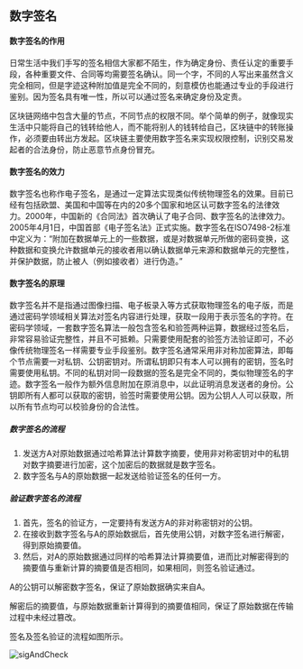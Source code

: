<!-- 
It is written by liangrui_ibilling,
email:liangrui_ibilling@si-tech.com
-->

## 数字签名

#### 数字签名的作用

日常生活中我们手写的签名相信大家都不陌生，作为确定身份、责任认定的重要手段，各种重要文件、合同等均需要签名确认。同一个字，不同的人写出来虽然含义完全相同，但是字迹这种附加值是完全不同的，刻意模仿也能通过专业的手段进行鉴别。因为签名具有唯一性，所以可以通过签名来确定身份及定责。

区块链网络中包含大量的节点，不同节点的权限不同。举个简单的例子，就像现实生活中只能将自己的钱转给他人，而不能将别人的钱转给自己，区块链中的转账操作，必须要由转出方发起。区块链主要使用数字签名来实现权限控制，识别交易发起者的合法身份，防止恶意节点身份冒充。

#### 数字签名的效力

数字签名也称作电子签名，是通过一定算法实现类似传统物理签名的效果。目前已经有包括欧盟、美国和中国等在内的20多个国家和地区认可数字签名的法律效力。2000年，中国新的《合同法》首次确认了电子合同、数字签名的法律效力。2005年4月1日，中国首部《电子签名法》正式实施。数字签名在ISO7498-2标准中定义为：“附加在数据单元上的一些数据，或是对数据单元所做的密码变换，这种数据和变换允许数据单元的接收者用以确认数据单元来源和数据单元的完整性，并保护数据，防止被人（例如接收者）进行伪造。”

#### 数字签名的原理

数字签名并不是指通过图像扫描、电子板录入等方式获取物理签名的电子版，而是通过密码学领域相关算法对签名内容进行处理，获取一段用于表示签名的字符。在密码学领域，一套数字签名算法一般包含签名和验签两种运算，数据经过签名后，非常容易验证完整性，并且不可抵赖。只需要使用配套的验签方法验证即可，不必像传统物理签名一样需要专业手段鉴别。数字签名通常采用非对称加密算法，即每个节点需要一对私钥、公钥密钥对。所谓私钥即只有本人可以拥有的密钥，签名时需要使用私钥。不同的私钥对同一段数据的签名是完全不同的，类似物理签名的字迹。数字签名一般作为额外信息附加在原消息中，以此证明消息发送者的身份。公钥即所有人都可以获取的密钥，验签时需要使用公钥。因为公钥人人可以获取，所以所有节点均可以校验身份的合法性。

##### 数字签名的流程

1. 发送方A对原始数据通过哈希算法计算数字摘要，使用非对称密钥对中的私钥对数字摘要进行加密，这个加密后的数据就是数字签名。
2. 数字签名与A的原始数据一起发送给验证签名的任何一方。

##### 验证数字签名的流程

1. 首先，签名的验证方，一定要持有发送方A的非对称密钥对的公钥。
2. 在接收到数字签名与A的原始数据后，首先使用公钥，对数字签名进行解密，得到原始摘要值。
3. 然后，对A的原始数据通过同样的哈希算法计算摘要值，进而比对解密得到的摘要值与重新计算的摘要值是否相同，如果相同，则签名验证通过。

A的公钥可以解密数字签名，保证了原始数据确实来自A。

解密后的摘要值，与原始数据重新计算得到的摘要值相同，保证了原始数据在传输过程中未经过篡改。

签名及签名验证的流程如图所示。

![sigAndCheck](C853CBEB4E48414CA97BAA7442D1C3B9)